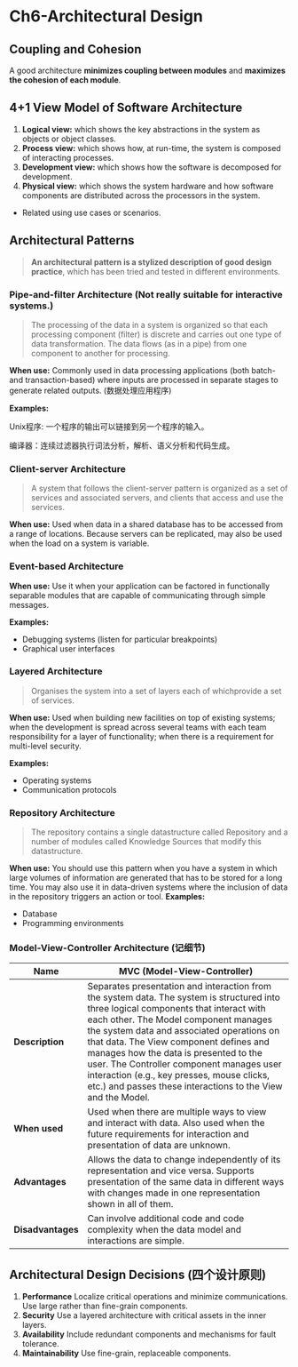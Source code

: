 # Ch6-Architectural Design

## Coupling and Cohesion
A good architecture **minimizes coupling between modules** and **maximizes the cohesion of each module**.
## 4+1 View Model of Software Architecture
1. **Logical view:** which shows the key abstractions in the system as objects or object classes.
2. **Process view:** which shows how, at run-time, the system is composed of interacting processes.
3. **Development view:** which shows how the software is decomposed for development.
4. **Physical view:** which shows the system hardware and how software components are distributed across the processors in the system.
- Related using use cases or scenarios.

## Architectural Patterns
>**An architectural pattern is a stylized description of good design practice**, which has been tried and tested in different environments.
### Pipe-and-filter Architecture (Not really suitable for interactive systems.)
>The  processing  of  the  data  in  a  system  is  organized  so  that  each processing  component  (filter)  is  discrete  and  carries  out  one  type  of data transformation. The data flows (as in a pipe) from one component to another for processing.

**When use:**
Commonly used in data processing applications (both  batch- and transaction-based)  where inputs are processed in separate stages to generate related outputs. (数据处理应用程序)

**Examples:**

Unix程序: 一个程序的输出可以链接到另一个程序的输入。

编译器：连续过滤器执行词法分析，解析、语义分析和代码生成。

### Client-server Architecture
>A system that follows the client-server pattern is organized as a set of services and associated servers, and clients that access and use the services.

**When use:**
Used  when  data  in  a  shared  database  has  to  be  accessed  from  a range of locations. Because servers can be replicated, may also be used when the load on a system is variable.

### Event-based Architecture
**When use:**
Use it when your application can be factored in functionally separable modules that are capable of communicating through simple messages.

**Examples:**
- Debugging systems (listen for particular breakpoints)
- Graphical user interfaces

### Layered Architecture
>Organises the system into a set of layers each of whichprovide a set of services.

**When use:**
Used when building new facilities on top of existing systems; when the  development  is  spread  across  several  teams  with  each  team responsibility for a layer of functionality; when there is a requirement for multi-level security.

**Examples:**
- Operating systems
- Communication protocols

### Repository Architecture
>The repository contains a single datastructure called Repository and a number of modules called Knowledge Sources that modify this datastructure.

**When use:**
You  should  use  this  pattern  when  you  have  a  system  in  which  large volumes  of  information  are  generated  that  has  to  be  stored  for  a  long time.  You  may  also  use  it  in  data-driven  systems  where  the  inclusion  of data in the repository triggers an action or tool.
**Examples:**
- Database
- Programming environments

### Model-View-Controller Architecture (记细节)
| Name | MVC (Model-View-Controller) |
|----------|----------|
| **Description** | Separates presentation and interaction from the system data. The system is  structured  into  three  logical  components  that  interact  with  each  other. The Model component manages the system data and associated operations on that data. The View component defines and manages how the data is presented to the user. The Controller component manages user interaction  (e.g.,  key  presses,  mouse  clicks,  etc.)  and  passes  these interactions to the View and the Model. |
| **When used** | Used  when  there  are  multiple  ways  to  view  and  interact  with  data. Also used when the future requirements for interaction and presentation of data are unknown.  |
| **Advantages** | Allows  the  data  to  change  independently  of  its  representation  and  vice versa.  Supports  presentation  of  the  same  data  in  different  ways  with changes made in one representation shown in all of them. |
| **Disadvantages** | Can  involve  additional  code  and  code  complexity  when  the  data  model and interactions are simple. |

## Architectural Design Decisions (四个设计原则)
1. **Performance**
 Localize critical operations and minimize communications. Use large rather than fine-grain components.
2. **Security**
Use a layered architecture with critical assets in the inner layers.
3. **Availability**
Include redundant components and mechanisms for fault
tolerance.
4. **Maintainability**
Use fine-grain, replaceable components.
